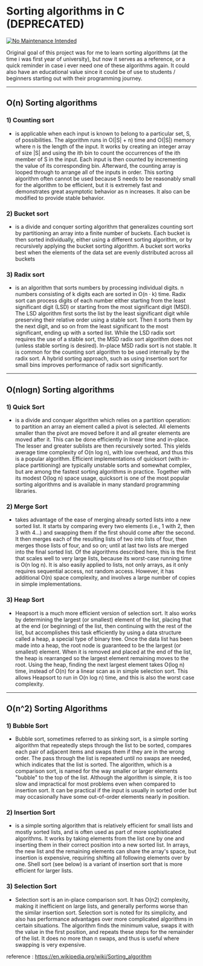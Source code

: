 # Sorting algorithms in C (DEPRECATED)

[![No Maintenance Intended](http://unmaintained.tech/badge.svg)](http://unmaintained.tech/)

Original goal of this project was for me to learn sorting algorithms (at the time i was first year of university), but now it serves as a reference, or a quick reminder in case i ever need one of these algorithms again. It could also have an educational value since it could be of use to students / beginners starting out with their programming journey.

---

## O(n) Sorting algorithms

### 1) Counting sort 
  - is applicable when each input is known to belong to a particular set, S, of possibilities.
  The algorithm runs in O(|S| + n) time and O(|S|) memory where n is the length of the input. 
  It works by creating an integer array of size |S| and using the ith bin to count the occurrences of the ith member of S in the input. 
  Each input is then counted by incrementing the value of its corresponding bin. 
  Afterward, the counting array is looped through to arrange all of the inputs in order. 
  This sorting algorithm often cannot be used because S needs to be reasonably small for the algorithm to be efficient, 
  but it is extremely fast and demonstrates great asymptotic behavior as n increases. 
  It also can be modified to provide stable behavior.
  
### 2) Bucket sort
  - is a divide and conquer sorting algorithm that generalizes counting sort by partitioning an array into a 
  finite number of buckets. Each bucket is then sorted individually, either using a different sorting algorithm, 
  or by recursively applying the bucket sorting algorithm.
  A bucket sort works best when the elements of the data set are evenly distributed across all buckets
 
### 3) Radix sort 
  - is an algorithm that sorts numbers by processing individual digits. n numbers consisting of k digits each are sorted in O(n · k) time. 
  Radix sort can process digits of each number either starting from the least significant digit (LSD) or starting from the most 
  significant digit (MSD). The LSD algorithm first sorts the list by the least significant digit while preserving their relative order 
  using a stable sort. Then it sorts them by the next digit, and so on from the least significant to the most significant, 
  ending up with a sorted list. While the LSD radix sort requires the use of a stable sort, the MSD radix sort algorithm does not 
  (unless stable sorting is desired). In-place MSD radix sort is not stable. It is common for the counting sort algorithm to be used 
  internally by the radix sort. 
  A hybrid sorting approach, such as using insertion sort for small bins improves performance of radix sort significantly.
 
---

## O(nlogn) Sorting algorithms

### 1) Quick Sort 
  - is a divide and conquer algorithm which relies on a partition operation: to partition an array an element called a
  pivot is selected. All elements smaller than the pivot are moved before it and all greater elements are moved after it.
  This can be done efficiently in linear time and in-place. The lesser and greater sublists are then recursively sorted. 
  This yields average time complexity of O(n log n), with low overhead, and thus this is a popular algorithm. 
  Efficient implementations of quicksort (with in-place partitioning) are typically unstable sorts and somewhat complex, 
  but are among the fastest sorting algorithms in practice. Together with its modest O(log n) space usage, 
  quicksort is one of the most popular sorting algorithms and is available in many standard programming libraries.
  
### 2) Merge Sort
  - takes advantage of the ease of merging already sorted lists into a new sorted list. 
  It starts by comparing every two elements (i.e., 1 with 2, then 3 with 4...) and swapping them if the first 
  should come after the second. It then merges each of the resulting lists of two into lists of four, 
  then merges those lists of four, and so on; until at last two lists are merged into the final sorted list.
  Of the algorithms described here, this is the first that scales well to very large lists, 
  because its worst-case running time is O(n log n). It is also easily applied to lists, not only arrays, 
  as it only requires sequential access, not random access. 
  However, it has additional O(n) space complexity, and involves a large number of copies in simple implementations.
  
### 3) Heap Sort 
  - Heapsort is a much more efficient version of selection sort. It also works by determining the largest (or smallest) 
  element of the list, placing that at the end (or beginning) of the list, then continuing with the rest of the list, 
  but accomplishes this task efficiently by using a data structure called a heap, a special type of binary tree.
  Once the data list has been made into a heap, the root node is guaranteed to be the largest (or smallest) element. 
  When it is removed and placed at the end of the list, the heap is rearranged so the largest element remaining moves to the root. 
  Using the heap, finding the next largest element takes O(log n) time, instead of O(n) for a linear scan as in simple selection sort. 
  This allows Heapsort to run in O(n log n) time, and this is also the worst case complexity.
  
---  
  
## O(n^2) Sorting Algorithms

### 1) Bubble Sort
  - Bubble sort, sometimes referred to as sinking sort, is a simple sorting algorithm that repeatedly steps through the list 
  to be sorted, compares each pair of adjacent items and swaps them if they are in the wrong order. 
  The pass through the list is repeated until no swaps are needed, which indicates that the list is sorted.
  The algorithm, which is a comparison sort, is named for the way smaller or larger elements "bubble" to the top of the list. 
  Although the algorithm is simple, it is too slow and impractical for most problems even when compared to insertion sort. 
  It can be practical if the input is usually in sorted order but may occasionally have some out-of-order elements nearly in position.

### 2) Insertion Sort
  - is a simple sorting algorithm that is relatively efficient for small lists and mostly sorted lists, 
  and is often used as part of more sophisticated algorithms. It works by taking elements from the list one by one and 
  inserting them in their correct position into a new sorted list. In arrays, the new list and the remaining elements can share 
  the array's space, but insertion is expensive, requiring shifting all following elements over by one.
  Shell sort (see below) is a variant of insertion sort that is more efficient for larger lists.
  
### 3) Selection Sort 
  - Selection sort is an in-place comparison sort. It has O(n2) complexity, making it inefficient on large lists, and generally performs 
  worse than the similar insertion sort. Selection sort is noted for its simplicity, and also has performance advantages 
  over more complicated algorithms in certain situations.
  The algorithm finds the minimum value, swaps it with the value in the first position, and repeats these steps for the
  remainder of the list. It does no more than n swaps, and thus is useful where swapping is very expensive.
  
  
  reference : https://en.wikipedia.org/wiki/Sorting_algorithm

